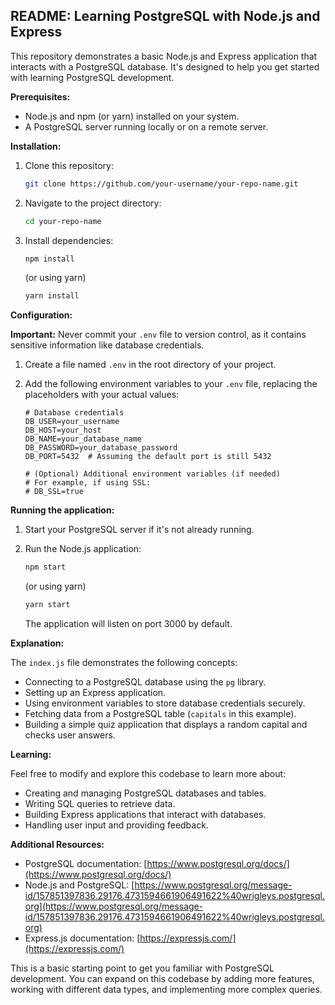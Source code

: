 ##  README: Learning PostgreSQL with Node.js and Express

This repository demonstrates a basic Node.js and Express application that interacts with a PostgreSQL database. It's designed to help you get started with learning PostgreSQL development.

**Prerequisites:**

- Node.js and npm (or yarn) installed on your system.
- A PostgreSQL server running locally or on a remote server.

**Installation:**

1. Clone this repository:

   ```bash
   git clone https://github.com/your-username/your-repo-name.git
   ```

2. Navigate to the project directory:

   ```bash
   cd your-repo-name
   ```

3. Install dependencies:

   ```bash
   npm install
   ```

   (or using yarn)

   ```bash
   yarn install
   ```

**Configuration:**

**Important:** Never commit your `.env` file to version control, as it contains sensitive information like database credentials.

1. Create a file named `.env` in the root directory of your project.
2. Add the following environment variables to your `.env` file, replacing the placeholders with your actual values:

   ```
   # Database credentials
   DB_USER=your_username
   DB_HOST=your_host
   DB_NAME=your_database_name
   DB_PASSWORD=your_database_password
   DB_PORT=5432  # Assuming the default port is still 5432

   # (Optional) Additional environment variables (if needed)
   # For example, if using SSL:
   # DB_SSL=true
   ```

**Running the application:**

1. Start your PostgreSQL server if it's not already running.
2. Run the Node.js application:

   ```bash
   npm start
   ```

   (or using yarn)

   ```bash
   yarn start
   ```

   The application will listen on port 3000 by default.

**Explanation:**

The `index.js` file demonstrates the following concepts:

- Connecting to a PostgreSQL database using the `pg` library.
- Setting up an Express application.
- Using environment variables to store database credentials securely.
- Fetching data from a PostgreSQL table (`capitals` in this example).
- Building a simple quiz application that displays a random capital and checks user answers.

**Learning:**

Feel free to modify and explore this codebase to learn more about:

- Creating and managing PostgreSQL databases and tables.
- Writing SQL queries to retrieve data.
- Building Express applications that interact with databases.
- Handling user input and providing feedback.

**Additional Resources:**

- PostgreSQL documentation: [https://www.postgresql.org/docs/](https://www.postgresql.org/docs/)
- Node.js and PostgreSQL: [https://www.postgresql.org/message-id/157851397836.29176.4731594661906491622%40wrigleys.postgresql.org](https://www.postgresql.org/message-id/157851397836.29176.4731594661906491622%40wrigleys.postgresql.org)
- Express.js documentation: [https://expressjs.com/](https://expressjs.com/)

This is a basic starting point to get you familiar with PostgreSQL development. You can expand on this codebase by adding more features, working with different data types, and implementing more complex queries.
